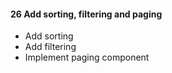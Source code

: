 #### 26 Add sorting, filtering and paging
- Add sorting
- Add filtering
- Implement paging component